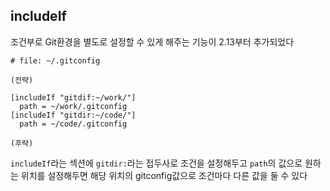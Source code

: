includeIf
---------

조건부로 Git환경을 별도로 설정할 수 있게 해주는 기능이 2.13부터 추가되었다

```
# file: ~/.gitconfig
 
(전략) 

[includeIf "gitdif:~/work/"]
  path = ~/work/.gitconfig
[includeIf "gitdir:~/code/"]
  path = ~/code/.gitconfig
  
(후략)
```

`includeIf`라는 섹션에 `gitdir:`라는 접두사로 조건을 설정해두고 `path`의 값으로
원하는 위치를 설정해두면 해당 위치의 gitconfig값으로 조건마다 다른 값을 둘 수 있다
